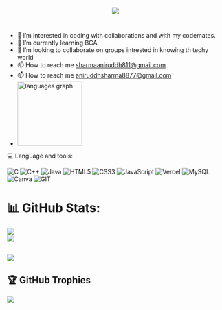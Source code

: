 <h1 align="center">
  <a href="https://github.com/aniruddh8877">
    <img src="https://readme-typing-svg.herokuapp.com/?lines=Hello,+There!+👋;This+is+aniruddh+Aniruddh8877....;Nice+to+meet+you!&size=24">
  </a>
</h1>
<img src="https://www.animatedimages.org/data/media/562/animated-line-image-0111.gif" width="1000" height="8" />

<!--- 👋 Hi,I’m <h1>ANIRUDDH SHARMA<h1>-->
- 👀 I’m interested in coding with collaborations and with my codemates.
- 🌱 I’m currently learning BCA
- 💞️ I’m looking to collaborate on groups intrested in knowing th techy world
- 📫 How to reach me sharmaaniruddh811@gmail.com
- 📫 How to reach me aniruddhsharma8877@gmail.com
- <div align="left">
  <img src="https://github-readme-stats.vercel.app/api/top-langs?username=Aniruddh8877&locale=en&hide_title=false&layout=compact&card_width=320&langs_count=5&theme=dracula&hide_border=false" height="150" alt="languages graph"  />
</div
# 🌐 Socials:
[![Instagram](https://img.shields.io/badge/Instagram-%23E4405F.svg?logo=Instagram&logoColor=white)](https://instagram.com/aniruddh_8877) 

# 💻 Language and tools:
![C](https://img.shields.io/badge/c-%2300599C.svg?style=for-the-badge&logo=c&logoColor=white) ![C++](https://img.shields.io/badge/c++-%2300599C.svg?style=for-the-badge&logo=c%2B%2B&logoColor=white) ![Java](https://img.shields.io/badge/java-%23ED8B00.svg?style=for-the-badge&logo=openjdk&logoColor=white) ![HTML5](https://img.shields.io/badge/html5-%23E34F26.svg?style=for-the-badge&logo=html5&logoColor=white) ![CSS3](https://img.shields.io/badge/css3-%231572B6.svg?style=for-the-badge&logo=css3&logoColor=white) ![JavaScript](https://img.shields.io/badge/javascript-%23323330.svg?style=for-the-badge&logo=javascript&logoColor=%23F7DF1E) ![Vercel](https://img.shields.io/badge/vercel-%23000000.svg?style=for-the-badge&logo=vercel&logoColor=white) ![MySQL](https://img.shields.io/badge/mysql-%2300000f.svg?style=for-the-badge&logo=mysql&logoColor=white) ![Canva](https://img.shields.io/badge/Canva-%2300C4CC.svg?style=for-the-badge&logo=Canva&logoColor=white) ![GIT](https://img.shields.io/badge/Git-fc6d26?style=for-the-badge&logo=git&logoColor=white)
<!-- Proudly created with GPRM ( https://gprm.itsvg.in ) -->
# 📊 GitHub Stats:
![](https://github-readme-stats.vercel.app/api?username=Aniruddh8877&theme=dark&hide_border=false&include_all_commits=false&count_private=false)<br/>
![](https://github-readme-streak-stats.herokuapp.com/?user=Aniruddh8877&theme=dark&hide_border=false)<br/>

  ![](https://komarev.com/ghpvc/?username=your-github-Aniruddh8877) 
---
## 🏆 GitHub Trophies
![](https://github-profile-trophy.vercel.app/?username=Aniruddh8877&theme=radical&no-frame=false&no-bg=true&margin-w=4)
